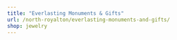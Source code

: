 ```yaml
---
title: "Everlasting Monuments & Gifts"
url: /north-royalton/everlasting-monuments-and-gifts/
shop: jewelry
---
```

